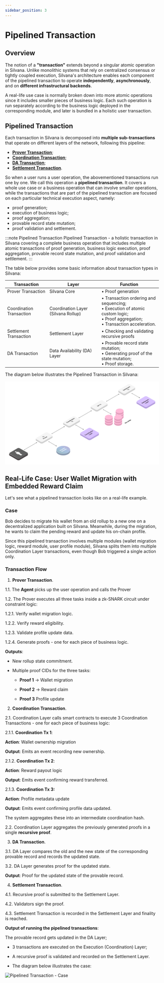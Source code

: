 ```yaml
---
sidebar_position: 3
---
```

# Pipelined Transaction

## Overview

The notion of a **"transaction"** extends beyond a singular atomic operation in Silvana. Unlike monolithic systems that rely on centralized consensus or tightly coupled execution, Silvana's architecture enables each component of the pipelined transaction to operate **independently**, **asynchronously**, and on **different infrastructural backends**. 

A real-life use case is normally broken down into more atomic operations since it includes smaller pieces of business logic. Each such operation is run separately according to the business logic deployed in the corresponding module, and later is bundled in a holistic user transaction. 

## Pipelined Transaction

Each transaction in Silvana is decomposed into **multiple sub-transactions** that operate on different layers of the network, following this pipeline:

* [**Prover Transaction**](/Documentation/key-concepts/Transactions/prover-transaction);
* [**Coordination Transaction**](/Documentation/key-concepts/Transactions/coordination-transactions);
* [**DA Transaction**](/Documentation/key-concepts/Transactions/da-transaction);
* [**Settlement Transaction**](/Documentation/key-concepts/Transactions/settlement-transaction).

So when a user runs a user operation, the abovementioned transactions run one by one. We call this operation a **pipelined transaction**. It covers a whole use case or a business operation that can involve smaller operations, while the transactions that are part of the pipelined transaction are focused on each particular technical execution aspect, namely:

* proof generation;
* execution of business logic;
* proof aggregation;
* provable record state mutation;
* proof validation and settlement.

:::note Pipelined Transaction
Pipelined Transaction - a holistic transaction in Silvana covering a complete business operation that includes multiple atomic transactions of proof generation, business logic execution, proof aggregation, provable record state mutation, and proof validation and settlement.
:::

The table below provides some basic information about transaction types in Silvana:

| Transaction              | Layer                              | Function                                                                 |
|--------------------------|-------------------------------------|--------------------------------------------------------------------------|
| Prover Transaction        | Silvana Core                        | • Proof generation                                                         |
| Coordination Transaction | Coordination Layer (Silvana Rollup)| • Transaction ordering and sequencing; <br/>• Execution of atomic custom logic; <br/>• Proof aggregation; <br/>• Transaction acceleration. |
| Settlement Transaction   | Settlement Layer                    | • Checking and validating recursive proofs                               |
| DA Transaction           | Data Availability (DA) Layer        | • Provable record state mutation; <br/>• Generating proof of the state mutation; <br/>• Proof storage. |

The diagram below illustrates the Pipelined Transaction in Silvana:

![Pipelined Transaction](..\key-concepts\img\transaction-pipeline.png)

## Real-Life Case: User Wallet Migration with Embedded Reward Claim

Let's see what a pipelined transaction looks like on a real-life example.

### Case

Bob decides to migrate his wallet from an old rollup to a new one on a decentralized application built on Silvana. Meanwhile, during the migration, he wants to claim the pending reward and update his on-chain profile.

Since this pipelined transaction involves multiple modules (wallet migration logic, reward module, user profile module), Silvana splits them into multiple Coordination Layer transactions, even though Bob triggered a single action only.

### Transaction Flow

1. **Prover Transaction**.

1.1. The **Agent** picks up the user operation and calls the Prover

1.2. The Prover executes all three tasks inside a zk-SNARK circuit under constraint logic:

1.2.1. Verify wallet migration logic.

1.2.2. Verify reward eligibility.

1.2.3. Validate profile update data.

1.2.4. Generate proofs - one for each piece of business logic.

**Outputs**:

* New rollup state commitment.

* Multiple proof CIDs for the three tasks:

  * **Proof 1** → Wallet migration

  * **Proof 2** → Reward claim

  * **Proof 3** Profile update

2. **Coordination Transaction**.

2.1. Coordination Layer calls smart contracts to execute 3 Coordination Transactions - one for each piece of business logic:

2.1.1. **Coordination Tx 1**:

**Action**: Wallet ownership migration

**Output**: Emits an event recording new ownership.

2.1.2. **Coordination Tx 2**:

**Action**: Reward payout logic

**Output**: Emits event confirming reward transferred.

2.1.3. **Coordination Tx 3:**

**Action**: Profile metadata update

**Output**: Emits event confirming profile data updated.

The system aggregates these into an intermediate coordination hash.

2.2. Coordination Layer aggregates the previously generated proofs in a single **recursive proof**.

3. **DA Transaction**.

3.1. DA Layer compares the old and the new state of the corresponding provable record and records the updated state.

3.2. DA Layer generates proof for the updated state. 

**Output**: Proof for the updated state of the provable record.

4. **Settlement Transaction**.

4.1. Recursive proof is submitted to the Settlement Layer.

4.2. Validators sign the proof.

4.3. Settlement Transaction is recorded in the Settlement Layer and finality is reached.

**Output of running the pipelined transactions**:

The provable record gets updated in the DA Layer;

* 3 transactions are executed on the Execution (Coordination) Layer;

* A recursive proof is validated and recorded on the Settlement Layer.

* The diagram below illustrates the case:

![Pipelined Transaction - Case](..\key-concepts\img\case-pipeline.png)
